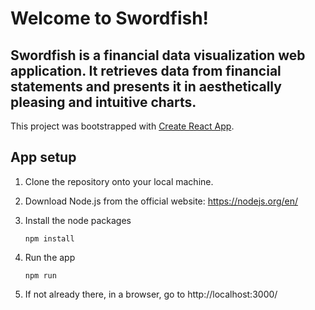 # Welcome to Swordfish!

## Swordfish is a financial data visualization web application. It retrieves data from financial statements and presents it in aesthetically pleasing and intuitive charts.

This project was bootstrapped with [Create React App](https://github.com/facebook/create-react-app).

## App setup

1.  Clone the repository onto your local machine.

2.  Download Node.js from the official website: https://nodejs.org/en/

3.  Install the node packages

    `npm install`

4.  Run the app

    `npm run`

5.  If not already there, in a browser, go to http://localhost:3000/
